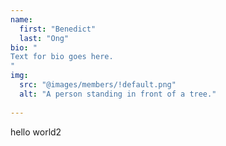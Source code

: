 ```yaml
---
name:
  first: "Benedict"
  last: "Ong"
bio: "
Text for bio goes here.
"
img:
  src: "@images/members/!default.png"
  alt: "A person standing in front of a tree."
  
---
```

hello world2